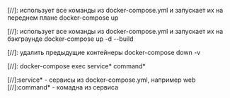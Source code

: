 [//]: использует все команды из docker-compose.yml и запускает их на переднем плане
docker-compose up

[//]: использует все команды из docker-compose.yml и запускает их на бэкграунде
docker-compose up -d --build

[//]: удалить предыдущие контейнеры
docker-compose down -v

[//]: 
docker-compose exec service* command* 

[//]:service* - сервисы из docker-compose.yml, например web
[//]:command* - комадна из сервиса
